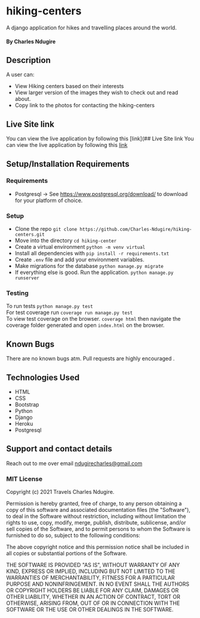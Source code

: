 # hiking-centers


A django application for hikes and travelling places around the world.

#### By **Charles Ndugire**

## Description

A user can:
* View Hiking centers based on their interests
* View larger version of the images they wish to check out and read about.
* Copy link to the photos for contacting the hiking-centers

## Live Site link
You can view the live application by following this [link](## Live Site link
You can view the live application by following this [link](https://flask-blog254.herokuapp.com/)



## Setup/Installation Requirements

### Requirements
* Postgresql -> See https://www.postgresql.org/download/ to download for your platform of choice.

### Setup
* Clone the repo `git clone https://github.com/Charles-Ndugire/hiking-centers.git`
* Move into the directory `cd hiking-center`
* Create a virtual environment `python -m venv virtual`
* Install all dependencies with `pip install -r requirements.txt`
* Create `.env` file and add your environment variables.
* Make migrations for the database `python manage.py migrate`
* If everything else is good. Run the application. `python manage.py runserver`

### Testing

To run tests `python manage.py test`\
For test coverage run `coverage run manage.py test`\
To view test coverage on the browser. `coverage html` then navigate the coverage folder generated and open `index.html` on the browser.

## Known Bugs

There are no known bugs atm. Pull requests are highly encouraged .
## Technologies Used

* HTML
* CSS
* Bootstrap
* Python
* Django
* Heroku
* Postgresql

## Support and contact details

Reach out to me over email ndugirecharles@gmail.com
### MIT License

Copyright (c) 2021 Travels Charles Ndugire.

Permission is hereby granted, free of charge, to any person obtaining a copy
of this software and associated documentation files (the "Software"), to deal
in the Software without restriction, including without limitation the rights
to use, copy, modify, merge, publish, distribute, sublicense, and/or sell
copies of the Software, and to permit persons to whom the Software is
furnished to do so, subject to the following conditions:

The above copyright notice and this permission notice shall be included in all
copies or substantial portions of the Software.

THE SOFTWARE IS PROVIDED "AS IS", WITHOUT WARRANTY OF ANY KIND, EXPRESS OR
IMPLIED, INCLUDING BUT NOT LIMITED TO THE WARRANTIES OF MERCHANTABILITY,
FITNESS FOR A PARTICULAR PURPOSE AND NONINFRINGEMENT. IN NO EVENT SHALL THE
AUTHORS OR COPYRIGHT HOLDERS BE LIABLE FOR ANY CLAIM, DAMAGES OR OTHER
LIABILITY, WHETHER IN AN ACTION OF CONTRACT, TORT OR OTHERWISE, ARISING FROM,
OUT OF OR IN CONNECTION WITH THE SOFTWARE OR THE USE OR OTHER DEALINGS IN THE
SOFTWARE.
